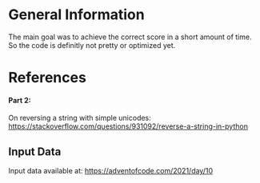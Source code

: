 # General Information
The main goal was to achieve the correct score in a short amount of time. So the code is definitly not pretty or
optimized yet.

# References
#### Part 2:
On reversing a string with simple unicodes: https://stackoverflow.com/questions/931092/reverse-a-string-in-python
## Input Data
Input data available at: https://adventofcode.com/2021/day/10
